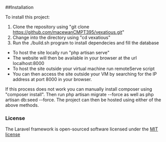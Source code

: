 ##Installation

To install this project:
   1. Clone the repository using "git clone https://github.com/macewanCMPT395/vexatious.git"
   2. Change into the directory using "cd vexatious"
   3. Run the ./build.sh program to install dependecies and fill the database

- To host the site locally run "php artisan serve"
- The website will then be available in your browser at the url localhost:8000
- To host the site outside your virtual machine run remoteServe script
- You can then access the site outside your VM by searching for the IP address at port 8000 in your browser. 

If this process does not work you can manually install composer using "composer install". Then run php artisan migrate --force as well as php artisan db:seed --force. The project can then be hosted using either of the above methods.


### License

The Laravel framework is open-sourced software licensed under the [MIT license](http://opensource.org/licenses/MIT)
